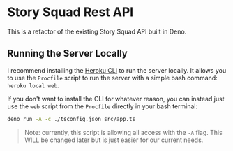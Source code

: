 # Story Squad Rest API

This is a refactor of the existing Story Squad API built in Deno.

## Running the Server Locally

I recommend installing the [Heroku CLI](https://devcenter.heroku.com/articles/heroku-cli) to run the server locally. It allows you to use the `Procfile` script to run the server with a simple bash command: `heroku local web`.

If you don't want to install the CLI for whatever reason, you can instead just use the `web` script from the `Procfile` directly in your bash terminal:

```bash
deno run -A -c ./tsconfig.json src/app.ts
```

> Note: currently, this script is allowing all access with the `-A` flag. This WILL be changed later but is just easier for our current needs.
